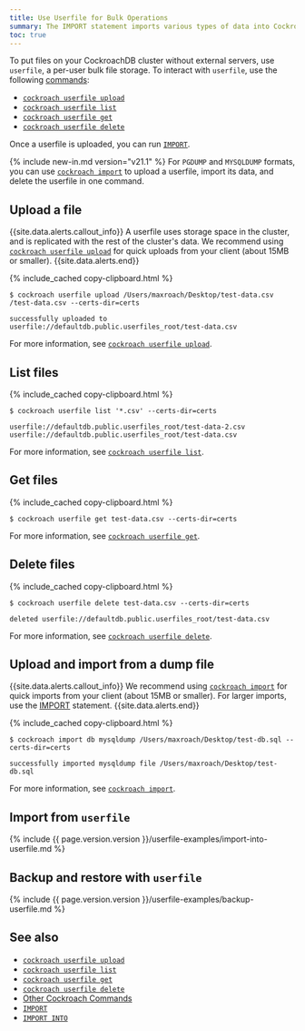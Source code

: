 ```yaml
---
title: Use Userfile for Bulk Operations
summary: The IMPORT statement imports various types of data into CockroachDB.with user-scoped storage.
toc: true
---
```


 To put files on your CockroachDB cluster without external servers, use `userfile`, a per-user bulk file storage. To interact with `userfile`, use the following [commands](cockroach-commands.html):

- [`cockroach userfile upload`](#upload-a-file)
- [`cockroach userfile list`](#list-files)
- [`cockroach userfile get`](#get-files)
- [`cockroach userfile delete`](#delete-files)

Once a userfile is uploaded, you can run [`IMPORT`](#import-from-userfile).

{% include new-in.md version="v21.1" %} For `PGDUMP` and `MYSQLDUMP` formats, you can use [`cockroach import`](#upload-and-import-from-a-dump-file) to upload a userfile, import its data, and delete the userfile in one command.

## Upload a file

{{site.data.alerts.callout_info}}
A userfile uses storage space in the cluster, and is replicated with the rest of the cluster's data. We recommend using [`cockroach userfile upload`](cockroach-userfile-upload.html) for quick uploads from your client (about 15MB or smaller).
{{site.data.alerts.end}}

{% include_cached copy-clipboard.html %}
~~~ shell
$ cockroach userfile upload /Users/maxroach/Desktop/test-data.csv /test-data.csv --certs-dir=certs
~~~

~~~
successfully uploaded to userfile://defaultdb.public.userfiles_root/test-data.csv
~~~

For more information, see [`cockroach userfile upload`](cockroach-userfile-upload.html).

## List files

{% include_cached copy-clipboard.html %}
~~~ shell
$ cockroach userfile list '*.csv' --certs-dir=certs
~~~

~~~
userfile://defaultdb.public.userfiles_root/test-data-2.csv
userfile://defaultdb.public.userfiles_root/test-data.csv
~~~

For more information, see [`cockroach userfile list`](cockroach-userfile-list.html).

## Get files

{% include_cached copy-clipboard.html %}
~~~ shell
$ cockroach userfile get test-data.csv --certs-dir=certs
~~~

For more information, see [`cockroach userfile get`](cockroach-userfile-get.html).

## Delete files

{% include_cached copy-clipboard.html %}
~~~ shell
$ cockroach userfile delete test-data.csv --certs-dir=certs
~~~

~~~
deleted userfile://defaultdb.public.userfiles_root/test-data.csv
~~~

For more information, see [`cockroach userfile delete`](cockroach-userfile-delete.html).

## Upload and import from a dump file

{{site.data.alerts.callout_info}}
We recommend using [`cockroach import`](cockroach-import.html) for quick imports from your client (about 15MB or smaller). For larger imports, use the [IMPORT](import.html) statement.
{{site.data.alerts.end}}

{% include_cached copy-clipboard.html %}
~~~ shell
$ cockroach import db mysqldump /Users/maxroach/Desktop/test-db.sql --certs-dir=certs
~~~

~~~
successfully imported mysqldump file /Users/maxroach/Desktop/test-db.sql
~~~

For more information, see [`cockroach import`](cockroach-import.html).

## Import from `userfile`

{% include {{ page.version.version }}/userfile-examples/import-into-userfile.md %}

## Backup and restore with `userfile`

{% include {{ page.version.version }}/userfile-examples/backup-userfile.md %}

## See also

- [`cockroach userfile upload`](cockroach-userfile-upload.html)
- [`cockroach userfile list`](cockroach-userfile-list.html)
- [`cockroach userfile get`](cockroach-userfile-get.html)
- [`cockroach userfile delete`](cockroach-userfile-delete.html)
- [Other Cockroach Commands](cockroach-commands.html)
- [`IMPORT`](import.html)
- [`IMPORT INTO`](import-into.html)
